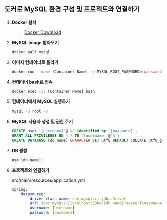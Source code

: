 


## 도커로 MySQL 환경 구성 및 프로젝트와 연결하기

1. **Docker 설치**

    > [Docker Download](https://www.docker.com/products/docker-desktop)

2. **MySQL Image 받아오기**

    ```sh
    docker pull mysql
    ```

3. **이미지 컨테이너로 올리기**

    ```sh
    docker run --name [Container Name] -e MYSQL_ROOT_PASSWORD=[password] -p 3306:3306 -d mysql
    ```

4. **컨테이너 bash로 접속**

    ```sh
    docker exec -it [Container Name] bash
    ```

5. **컨테이너에서 MySQL 실행하기**

    ```sh
    mysql -u root -p
    ```

6. **MySQL 사용자 생성 및 권한 주기**

    ```sql
    CREATE user '[username]'@'%' identified by '[password]';
    GRANT ALL PRIVILEGES ON *.* TO '[username]'@'%';
    CREATE DATABASE [db name] CHARACTER SET utf8 DEFAULT COLLATE utf8_general_ci;
    ```

7. **DB 생성**

    ```sql
    use [db name];
    ```

8. **프로젝트와 연결하기**

    src/main/resources/application.yml

    ```yml
    spring:
        datasource:
            driver-class-name: com.mysql.cj.jdbc.Driver
            url: jdbc:mysql://localhost:3306/[db name]?serverTimezone=Asia/Seoul
            username: [username]
            password: [password]
    ```